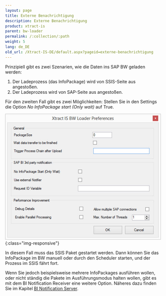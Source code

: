 ```yaml
---
layout: page
title: Externe Benachrichtigung
description: Externe Benachrichtigung
product: xtract-is
parent: bw-loader
permalink: /:collection/:path
weight: 5
lang: de_DE
old_url: /Xtract-IS-DE/default.aspx?pageid=externe-benachrichtigung
---
```


Prinzipiell gibt es zwei Szenarien, wie die Daten ins SAP BW geladen werden:

1. Der Ladeprozess (das InfoPackage) wird von SSIS-Seite aus angestoßen.
2. Der Ladeprozess wird von SAP-Seite aus angestoßen.

Für den zweiten Fall gibt es zwei Möglichkeiten: Stellen Sie in den Settings die Option *No InfoPackage start (Only wait)* auf True. 

![XIS_BWL_Settings](/img/content/XIS_BWL_Settings.jpg){:class="img-responsive"}

In diesem Fall muss das SSIS Paket gestartet werden. Dann können Sie das InfoPackage im BW manuell oder durch den Scheduler starten, und der Prozess im SSIS fährt fort.

Wenn Sie jedoch beispielsweise mehrere InfoPackages ausführen wollen, oder nicht ständig die Pakete im Ausführungsmodus halten wollen, gibt es mit dem BI Notification Receiver eine weitere Option. Näheres dazu finden Sie im Kapitel [BI Notification Server]().

